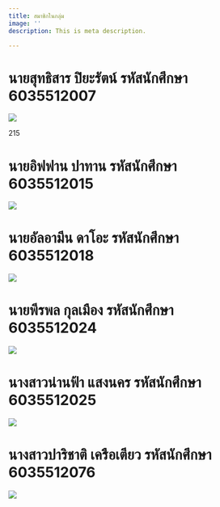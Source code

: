 ```yaml
---
title: สมาชิกในกลุ่ม
image: ''
description: This is meta description.

---
```

# **นายสุทธิสาร ปิยะรัตน์ รหัสนักศึกษา  6035512007**

![](/images/67239262_2467376653324926_3347226047094456320_o.jpg)

215

# **นายอิฟฟาน  ปาทาน รหัสนักศึกษา 6035512015**

![](/images/img_8484.jpg)

# **นายอัลอามีน ดาโอะ รหัสนักศึกษา   6035512018**

![](/images/117891559_1411752625695572_1274222105759852872_o.jpg)

# **นายพีรพล กุลเมือง รหัสนักศึกษา 6035512024**

![](/images/48373441_2031573160292336_5105572992218300416_n.jpg)

# **นางสาวน่านฟ้า แสงนคร รหัสนักศึกษา 6035512025**

![](/images/35123825_1700382590075494_8977698399990054912_n.jpg)

# **นางสาวปาริชาติ เครือเตียว รหัสนักศึกษา 6035512076**

![](https://media.discordapp.net/attachments/755066241915551859/773274106174898176/IMG_20201104_025416.jpg?width=539&height=609)